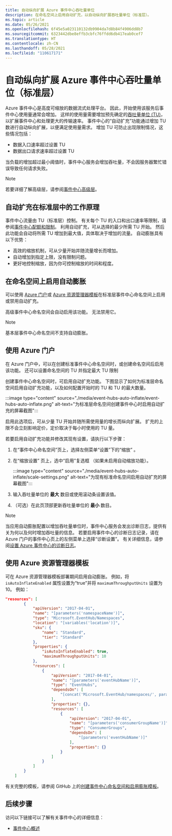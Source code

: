 ```yaml
---
title: 自动纵向扩展 Azure 事件中心吞吐量单位
description: 在命名空间上启用自动扩充，以自动纵向扩展吞吐量单位（标准层）。
ms.topic: article
ms.date: 05/26/2021
ms.openlocfilehash: 6f45e5a023110132db9904da7d8b84f4906dd8b7
ms.sourcegitcommit: 6323442dbe8effb3cbfc76ffdd6db417eab0cef7
ms.translationtype: HT
ms.contentlocale: zh-CN
ms.lasthandoff: 05/28/2021
ms.locfileid: "110617171"
---
```

# <a name="automatically-scale-up-azure-event-hubs-throughput-units-standard-tier"></a>自动纵向扩展 Azure 事件中心吞吐量单位（标准层） 
Azure 事件中心是高度可缩放的数据流式处理平台。 因此，开始使用该服务后事件中心使用量通常会增加。 这样的使用量需要增加预先确定的[吞吐量单位 (TU)](event-hubs-scalability.md#throughput-units)，以扩展事件中心和处理更大的传输速率。 事件中心的“自动扩充”功能通过增加 TU 数进行自动纵向扩展，以便满足使用量需求。 增加 TU 可防止出现限制情况，这些情况包括：

* 数据入口速率超过设置 TU 
* 数据出口请求速率超过设置 TU

当负载的增加超过最小阈值时，事件中心服务会增加吞吐量，不会因服务器繁忙错误导致任何请求失败。

> [!NOTE]
> 若要详细了解高级层，请参阅[事件中心高级层](event-hubs-premium-overview.md)。

## <a name="how-auto-inflate-works-in-standard-tier"></a>自动扩充在标准层中的工作原理
事件中心流量由 TU（标准层）控制。 有关每个 TU 的入口和出口速率等限制，请参阅[事件中心配额和限制](event-hubs-quotas.md)。 利用自动扩充，可从选择的最少所需 TU 开始。 然后此功能会自动将所需 TU 增加到最大值，具体取决于增加的流量。 自动膨胀具有以下优势：

- 高效的缩放机制，可从少量开始并随流量增长而增加。
- 自动增加到指定上限，没有限制问题。
- 更好地控制缩放，因为你可控制缩放的时间和程度。

 ## <a name="enable-auto-inflate-on-a-namespace"></a>在命名空间上启用自动膨胀
可以使用 [Azure 门户](https://portal.azure.com)或 [Azure 资源管理器模板](https://github.com/Azure/azure-quickstart-templates/tree/master/quickstarts/microsoft.eventhub/eventhubs-create-namespace-and-enable-inflate)在标准层事件中心命名空间上启用或禁用自动扩充。

高级事件中心命名空间会自动启用该功能。 无法禁用它。 

> [!NOTE]
> 基本层事件中心命名空间不支持自动膨胀。

## <a name="use-azure-portal"></a>使用 Azure 门户
在 Azure 门户中，可以在创建标准事件中心命名空间时，或创建命名空间后启用该功能。 还可以设置命名空间的 TU 并指定最大 TU 限制 

创建事件中心命名空间时，可启用自动扩充功能。 下图显示了如何为标准层命名空间启用自动扩充功能，以及如何配置开始时的 TU 和 TU 的最大数量。 

:::image type="content" source="./media/event-hubs-auto-inflate/event-hubs-auto-inflate.png" alt-text="为标准层命名空间创建事件中心时启用自动扩充的屏幕截图":::

启用此选项后，可从少量 TU 开始并随所需使用量的增长而纵向扩展。 扩充的上限不会立刻影响定价，定价取决于每小时使用的 TU 量。

若要启用自动扩充功能并修改其现有设置，请执行以下步骤：

1. 在“事件中心命名空间”页上，选择左侧菜单“设置”下的“缩放”  。
2. 在“缩放设置”  页上，选中“启用”复选框  （如果未启用自动缩放功能）。

    :::image type="content" source="./media/event-hubs-auto-inflate/scale-settings.png" alt-text="为现有标准命名空间启用自动扩充的屏幕截图":::
3. 输入吞吐量单位的 **最大** 数目或使用滚动条设置该值。
4. （可选）在此页顶部更新吞吐量单位的 **最小** 数目。

> [!NOTE]
> 当应用自动膨胀配置以增加吞吐量单位时，事件中心服务会发出诊断日志，提供有关为何以及何时增加吞吐量的信息。 若要启用事件中心的诊断日志记录，请在 Azure 门户的事件中心页上的左侧菜单上选择“诊断设置”。 有关详细信息，请参阅[设置 Azure 事件中心的诊断日志](event-hubs-diagnostic-logs.md)。


## <a name="use-an-azure-resource-manager-template"></a>使用 Azure 资源管理器模板

可在 Azure 资源管理器模板部署期间启用自动膨胀。 例如，将 `isAutoInflateEnabled` 属性设置为“true”并将 `maximumThroughputUnits` 设置为 10。 例如：

```json
"resources": [
        {
            "apiVersion": "2017-04-01",
            "name": "[parameters('namespaceName')]",
            "type": "Microsoft.EventHub/Namespaces",
            "location": "[variables('location')]",
            "sku": {
                "name": "Standard",
                "tier": "Standard"
            },
            "properties": {
                "isAutoInflateEnabled": true,
                "maximumThroughputUnits": 10
            },
            "resources": [
                {
                    "apiVersion": "2017-04-01",
                    "name": "[parameters('eventHubName')]",
                    "type": "EventHubs",
                    "dependsOn": [
                        "[concat('Microsoft.EventHub/namespaces/', parameters('namespaceName'))]"
                    ],
                    "properties": {},
                    "resources": [
                        {
                            "apiVersion": "2017-04-01",
                            "name": "[parameters('consumerGroupName')]",
                            "type": "ConsumerGroups",
                            "dependsOn": [
                                "[parameters('eventHubName')]"
                            ],
                            "properties": {}
                        }
                    ]
                }
            ]
        }
    ]
```

有关完整的模板，请参阅 GitHub 上的[创建事件中心命名空间和启用膨胀模板](https://github.com/Azure/azure-quickstart-templates/tree/master/quickstarts/microsoft.eventhub/eventhubs-create-namespace-and-enable-inflate)。


## <a name="next-steps"></a>后续步骤

访问以下链接可以了解有关事件中心的详细信息：

* [事件中心概述](./event-hubs-about.md)
